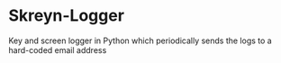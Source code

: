 # Skreyn-Logger
Key and screen logger in Python which periodically sends the logs to a hard-coded email address

